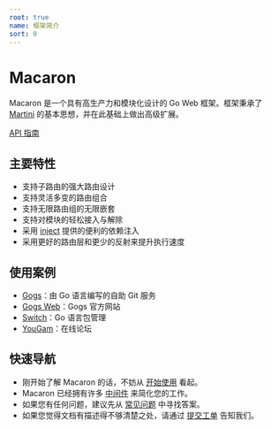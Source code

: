 ```yaml
---
root: true
name: 框架简介
sort: 0
---
```


# Macaron 

Macaron 是一个具有高生产力和模块化设计的 Go Web 框架。框架秉承了 [Martini](https://github.com/go-martini/martini) 的基本思想，并在此基础上做出高级扩展。

[API 指南](https://gowalker.org/github.com/Unknwon/macaron)

## 主要特性

- 支持子路由的强大路由设计
- 支持灵活多变的路由组合
- 支持无限路由组的无限嵌套
- 支持对模块的轻松接入与解除
- 采用 [inject](https://github.com/codegangsta/inject) 提供的便利的依赖注入
- 采用更好的路由层和更少的反射来提升执行速度

## 使用案例

- [Gogs](https://github.com/gogits/gogs)：由 Go 语言编写的自助 Git 服务
- [Gogs Web](https://github.com/gogits/gogsweb)：Gogs 官方网站
- [Switch](https://github.com/gpmgo/switch)：Go 语言包管理
- [YouGam](http://yougam.com)：在线论坛

## 快速导航

- 刚开始了解 Macaron 的话，不妨从 [开始使用](./getting_started) 看起。
- Macaron 已经拥有许多 [中间件](../middlewares) 来简化您的工作。
- 如果您有任何问题，建议先从 [常见问题](../faqs) 中寻找答案。
- 如果您觉得文档有描述得不够清楚之处，请通过 [提交工单](https://github.com/macaron-contrib/docs/issues) 告知我们。